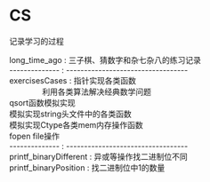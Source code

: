 # CS
记录学习的过程

  long_time_ago  : 三子棋、猜数字和杂七杂八的练习记录  
  -------------- : ----------------------------------  
  exercisesCases : 指针实现各类函数  
  $~~~~~~~~~~~~~~~$利用各类算法解决经典数学问题  
                   qsort函数模拟实现  
                   模拟实现string头文件中的各类函数  
                   模拟实现Ctype各类mem内存操作函数  
                   fopen file操作  
  -------------- : ----------------------------------  
  printf_binaryDifferent : 异或等操作找二进制位不同  
  printf_binaryPosition  : 找二进制位中1的数量